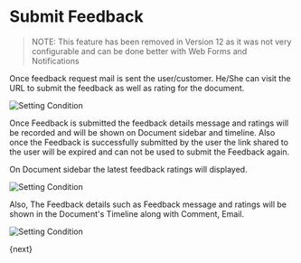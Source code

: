 <!-- add-breadcrumbs -->
# Submit Feedback

> NOTE: This feature has been removed in Version 12 as it was not very configurable and can be done better with Web Forms and Notifications

Once feedback request mail is sent the user/customer. He/She can visit the URL to submit the feedback
as well as rating for the document.

<img class="screenshot" alt="Setting Condition" src="{{docs_base_url}}/assets/img/setup/feedback/submit-feedback.png">

Once Feedback is submitted the feedback details message and ratings will be recorded and will be shown on Document sidebar and timeline. Also once the Feedback is successfully submitted by the user the link shared to the user will be expired and can not be used to submit the Feedback again.

On Document sidebar the latest feedback ratings will displayed.

<img class="screenshot" alt="Setting Condition" src="{{docs_base_url}}/assets/img/setup/feedback/sidebar-ratings.png">

Also, The Feedback details such as Feedback message and ratings will be shown in the Document's Timeline along
with Comment, Email.

<img class="screenshot" alt="Setting Condition" src="{{docs_base_url}}/assets/img/setup/feedback/timeline-rating-and-feedback.png">

{next}
